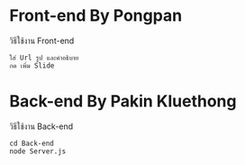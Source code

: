 # Front-end By Pongpan
วิธีใช้งาน Front-end
```
ใส่ Url รูป และคำอธิบาย
กด เพิ่ม Slide
```
# Back-end By Pakin Kluethong
วิธีใช้งาน Back-end
```
cd Back-end
node Server.js
```